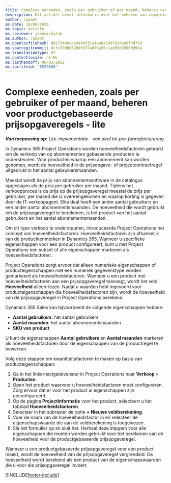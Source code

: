 ```yaml
---
title: Complexe eenheden, zoals per gebruiker of per maand, beheren voor productgebaseerde prijsopgaveregels - lite
description: Dit artikel bevat informatie over het beheren van complexe eenheden voor productgebaseerde prijsopgaveregels.
author: rumant
ms.date: 10/06/2020
ms.topic: article
ms.reviewer: johnmichalak
ms.author: rumant
ms.openlocfilehash: 88173468cd2e898331c4aa0a398792d9a0f3df10
ms.sourcegitcommit: 6cfc50d89528df977a8f6a55c1ad39d99800d9b4
ms.translationtype: HT
ms.contentlocale: nl-NL
ms.lasthandoff: 06/03/2022
ms.locfileid: "8929898"
---
```

# <a name="managing-complex-units-such-as-per-user-per-month-for-product-based-quote-lines---lite"></a>Complexe eenheden, zoals per gebruiker of per maand, beheren voor productgebaseerde prijsopgaveregels - lite

_**Van toepassing op:** Lite-implementatie - van deal tot pro-formafacturering_

In Dynamics 365 Project Operations worden hoeveelheidsfactoren gebruikt om de verkoop van op abonnementen gebaseerde producten te ondersteunen. Voor producten waarop een abonnement kan worden genomen, wordt de hoeveelheid in de prijsopgave- of projectcontractregel uitgedrukt in het aantal gebruikersmaanden.

Meestal wordt de prijs van abonnementssoftware in de catalogus opgeslagen als de prijs per gebruiker per maand. Tijdens het verkoopproces is de prijs op de prijsopgaveregel meestal de prijs per gebruiker, per maand die is overeengekomen en waarop korting is gegeven door de IT-verkoopagent. Elke deal heeft een ander aantal gebruikers en een ander aantal abonnementsmaanden. De hoeveelheid die wordt gebruikt om de prijsopgaveregel te berekenen, is het product van het aantal gebruikers en het aantal abonnementsmaanden.

Om dit type verkoop te ondersteunen, introduceerde Project Operations het concept van hoeveelheidsfactoren. Hoeveelheidsfactoren zijn afhankelijk van de productkenmerken in Dynamics 365. Wanneer u specifieke eigenschappen voor een product configureert, kunt u met Project Operations een subset of alle eigenschappen markeren als hoeveelheidsfactoren.

Project Operations zorgt ervoor dat alleen numerieke eigenschappen of producteigenschappen met een numeriek gegevenstype worden gemarkeerd als hoeveelheidsfactoren. Wanneer u een product met hoeveelheidsfactoren aan een prijsopgaveregel toevoegt, wordt het veld **Hoeveelheid** alleen-lezen. Nadat u waarden hebt ingevoerd voor producteigenschappen die hoeveelheidsfactoren zijn, wordt de hoeveelheid van de prijsopgaveregel in Project Operations berekend.

Dynamics 365 Sales kan bijvoorbeeld de volgende eigenschappen hebben:

- **Aantal gebruikers**: het aantal gebruikers
- **Aantal maanden**: het aantal abonnementsmaanden
- **SKU van product**

U kunt de eigenschappen **Aantal gebruikers** en **Aantal maanden** markeren als hoeveelheidsfactoren door de eigenschappen van de productregel te bewerken.

Volg deze stappen om kwantiteitsfactoren te maken op basis van producteigenschappen:

1. Ga in het linkernavigatievenster in Project Operations naar **Verkoop** > **Producten**.
2. Open het product waarvoor u hoeveelheidsfactoren moet configureren. Zorg ervoor dat er voor het product al eigenschappen zijn geconfigureerd.
3. Op de pagina **Projectinformatie** voor het product, selecteert u het tabblad **Hoeveelheidsfactoren**.
4. Selecteer in het subraster de optie **+ Nieuwe veldberekening**.
5. Voer de naam van de hoeveelheidsfactor in en selecteer de eigenschapswaarde die aan de veldberekening is toegewezen.
6. Sla het formulier op en sluit het. Herhaal deze stappen voor alle eigenschappen die moeten worden gebruikt voor het berekenen van de hoeveelheid voor de productgebaseerde prijsopgaveregel.

Wanneer u een productgebaseerde prijsopgaveregel voor een product maakt, wordt de hoeveelheid van de prijsopgaveregel vergrendeld. De hoeveelheid wordt berekend als een product van de eigenschapswaarden die u voor die prijsopgaveregel invoert.


[!INCLUDE[footer-include](../../includes/footer-banner.md)]